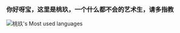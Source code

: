 ### 你好呀宝，这里是桃玖，一个什么都不会的艺术生，请多指教
![桃玖's Most used languages](https://github-readme-stats.vercel.app/api/top-langs/?username=luoyeye001&layout=compact&hide_border=true&langs_count=10)



<!--
**luoyeye001/luoyeye001** is a ✨ _special_ ✨ repository because its `README.md` (this file) appears on your GitHub profile.

Here are some ideas to get you started:

- 🔭 I’m currently working on ...
- 🌱 I’m currently learning ...
- 👯 I’m looking to collaborate on ...
- 🤔 I’m looking for help with ...
- 💬 Ask me about ...
- 📫 How to reach me: ...
- 😄 Pronouns: ...
- ⚡ Fun fact: ...
-->
